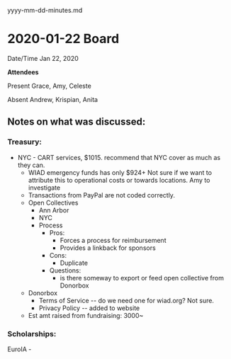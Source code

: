 yyyy-mm-dd-minutes.md

# 2020-01-22 Board

Date/Time
Jan 22, 2020

**Attendees**

Present
Grace, Amy, Celeste

Absent
Andrew, Krispian, Anita

## Notes on what was discussed:

### Treasury: 
- NYC - CART services, $1015. recommend that NYC cover as much as they can.  
  - WIAD emergency funds has only $924+ Not sure if we want to attribute this to operational costs or towards locations. Amy to investigate
  - Transactions from PayPal are not coded correctly. 
  - Open Collectives
  	- Ann Arbor
  	- NYC
  	- Process
  	  - Pros:
  	    - Forces a process for reimbursement
  	    - Provides a linkback for sponsors
  	  - Cons:
  	    - Duplicate 
  	  - Questions: 
  	  	- is there someway to export or feed open collective from Donorbox
  - Donorbox
    - Terms of Service -- do we need one for wiad.org? Not sure. 
    - Privacy Policy -- added to website
  - Est amt raised from fundraising: 3000~

### Scholarships:
EuroIA - 
